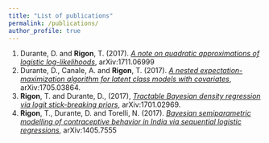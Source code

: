 ```yaml
---
title: "List of publications"
permalink: /publications/
author_profile: true
---
```




1. Durante, D. and **Rigon**, T. (2017). *[A note on quadratic approximations of logistic log-likelihoods](noteLogit)*, arXiv:1711.06999
2. Durante, D., Canale, A. and **Rigon**, T. (2017).  *[A nested expectation-maximization algorithm for latent class models with covariates](nEM)*, arXiv:1705.03864.
3. **Rigon**, T. and Durante, D., (2017), *[Tractable Bayesian density regression via logit stick-breaking priors](LSBP)*, arXiv:1701.02969.
4. **Rigon**, T., Durante, D. and Torelli, N. (2017). *[Bayesian semiparametric modelling of contraceptive behavior in India via sequential logistic regressions](India-SequentiaLogit)*, arXiv:1405.7555

